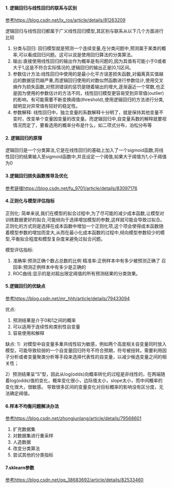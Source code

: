 #### 1. 逻辑回归与线性回归的联系与区别

[参考https://blog.csdn.net/lx_ros/article/details/81263209](https://blog.csdn.net/lx_ros/article/details/81263209)

逻辑回归与线性回归都属于广义线性回归模型,其区别与联系从以下几个方面进行比较
1. 分类与回归: 回归模型就是预测一个连续变量,在分类问题中,预测属于某类的概率,可以看成回归问题。这可以说是使用回归算法的分类算法。
2. 输出:直接使用线性回归的输出作为概率是有问题的,因为其值有可能小于0或者大于1,这是不符合实际情况的,逻辑回归的输出正是[0,1]区间。
3. 参数估计方法:线性回归中使用的是最小化平方误差损失函数,对偏离真实值越远的数据惩罚越严重,而逻辑回归使用的对数似然函数进行参数估计,使用交叉熵作为损失函数,对预测错误的惩罚是随着输出的增大,逐渐逼近一个常数,也正是因为使用的参数估计的方法不同，线性回归模型更容易受到异常值(outlier)的影响，有可能需要不断变换阈值(threshold),使用逻辑回归的方法进行分类,就明显对异常值有较好的稳定性。
4. 参数解释: 线性回归中，独立变量的系数解释十分明了，就是保持其他变量不变时，改变单个变量因变量的改变量。而逻辑回归中,自变量系数的解释就要视情况而定了，要看选用的概率分布是什么，如二项式分布，泊松分布等


#### 2. 逻辑回归的原理
逻辑回归是一个分类算法,它是在线性回归的基础上加入了一个sigmoid函数,将线性回归的结果输入至sigmoid函数中,并且设定一个阈值,如果大于阈值为1,小于阈值为0

#### 3.逻辑回归损失函数推导及优化
[参考链接https://blog.csdn.net/fu_9701/article/details/83097176](https://blog.csdn.net/fu_9701/article/details/83097176)

#### 4.正则化与模型评估指标
正则化: 简单来说,我们在模型的拟合过程中,为了尽可能的减少成本函数,让模型对训练数据更好的拟合,可能倾向于选择增加模型的参数,这样就可能会导致过拟合。正则化的方式则是选择在成本函数中增加一个正则化项,这个项会使得成本函数随着模型参数的增加而变大,从而在最小化成本函数的过程中,倾向模型参数较少的模型,平衡拟合程度和模型复杂度来避免过拟合问题。

模型评估指标:
1. 准确率:预测正确个数占总数的比例
   精准率:正例样本中有多少被预测正确了
   召回率:预测正例样本中有多少是正确的
2. ROC曲线:显示的是对超出限定阈值的所有预测结果的分类效果。


#### 5.逻辑回归的优缺点
[参考https://blog.csdn.net/mr_hhh/article/details/79433094](https://blog.csdn.net/mr_hhh/article/details/79433094)

优点:
1. 预测结果是介于0和1之间的概率
2. 可以适用于连续性和类别性自变量
3. 容易使用和解释

缺点:
1）对模型中自变量多重共线性较为敏感，例如两个高度相关自变量同时放入模型，可能导致较弱的一个自变量回归符号不符合预期，符号被扭转。需要利用因子分析或者变量聚类分析等手段来选择代表性的自变量，以减少候选变量之间的相关性；

2）预测结果呈“S”型，因此从log(odds)向概率转化的过程是非线性的，在两端随着log(odds)值的变化，概率变化很小，边际值太小，slope太小，而中间概率的变化很大，很敏感。 导致很多区间的变量变化对目标概率的影响没有区分度，无法确定阀值。


#### 6.样本不均衡问题解决办法
[参考https://blog.csdn.net/zhongjunlang/article/details/79568601](https://blog.csdn.net/zhongjunlang/article/details/79568601)
1. 扩充数据集
2. 对数据集进行重采样
3. 人造数据
4. 改变分类算法
5. 尝试其他的分类指标


#### 7.sklearn参数
[参考https://blog.csdn.net/qq_38683692/article/details/82533460](https://blog.csdn.net/qq_38683692/article/details/82533460)

